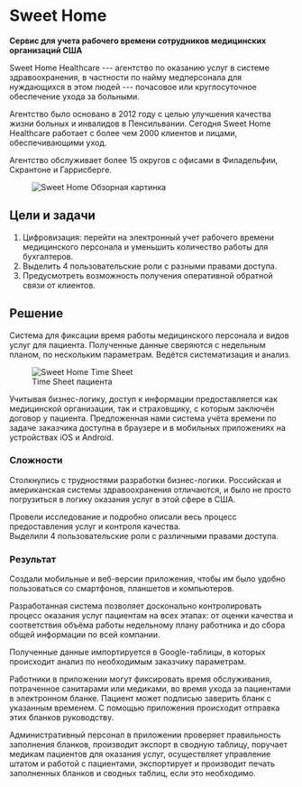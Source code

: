 # Sweet Home

**Сервис для учета рабочего времени сотрудников медицинских организаций США**

Sweet Home Healthcare --- агентство по оказанию услуг в системе здравоохранения, в частности по найму медперсонала для нуждающихся в этом людей --- почасовое или круглосуточное обеспечение ухода за больными.

Агентство было основано в 2012 году с целью улучшения качества жизни больных и инвалидов в Пенсильвании.
Сегодня Sweet Home Healthcare работает с более чем 2000 клиентов и лицами, обеспечивающими уход.

Агентство обслуживает более 15 округов с офисами в Филадельфии, Скрантоне и Гаррисберге.

<figure>
    <img src="{{ site.baseurl }}/assets/img/projects/sweet-home/sweet-home-1-overview.png" alt="Sweet Home Обзорная картинка"/>
</figure>


## Цели и задачи

1. Цифровизация: перейти на электронный учет рабочего времени медицинского персонала и уменьшить количество работы для бухгалтеров.
2. Выделить 4 пользовательские роли с разными правами доступа.
3. Предусмотреть возможность получения оперативной обратной связи от клиентов.

## Решение

Система для фиксации время работы медицинского персонала и видов услуг для пациента. Полученные данные сверяются с недельным планом, по нескольким параметрам. Ведётся систематизация и анализ.

<figure>
    <img src="{{ site.baseurl }}/assets/img/projects/sweet-home/sweet-home-2-time-sheet.png" alt="Sweet Home Time Sheet"/>
    <figcaption>Time Sheet пациента</figcaption>
</figure>

Учитывая бизнес-логику, доступ к информации предоставляется как медицинской организации, так и страховщику, с которым заключён договор у пациента. Предложенная нами система учёта времени по задаче заказчика доступна в браузере и в мобильных приложениях на устройствах iOS и Android.
 
### Сложности

Столкнулись с трудностями разработки бизнес-логики. Российская и американская системы здравоохранения отличаются, и было не просто погрузиться в логику оказания услуг в этой сфере в США.

Провели исследование и подробно описали весь процесс предоставления услуг и контроля качества. Выделили 4 пользовательские роли с различными правами доступа.
 
### Результат

Создали мобильные и веб-версии приложения, чтобы им было удобно пользоваться со смартфонов, планшетов и компьютеров.

Разработанная система позволяет досконально контролировать процесс оказания услуг пациентам на всех этапах: от оценки качества и соответствия объёма работы недельному плану работника и до сбора общей информации по всей компании.

Полученные данные импортируется в Google-таблицы, в которых происходит анализ по необходимым заказчику параметрам.

Работники в приложении могут фиксировать время обслуживания, потраченное санитарами или медиками, во время ухода за пациентами в электронном бланке. Пациент может подписью заверить бланк с указанным временем. С помощью приложения происходит отправка этих бланков руководству.

Административный персонал в приложении проверяет правильность заполнения бланков, производит экспорт в сводную таблицу, поручает медикам пациентов для оказания услуг, осуществляет управление штатом и работой с пациентами, экспортирует и производит печать заполненных бланков и сводных таблиц, если это необходимо.
